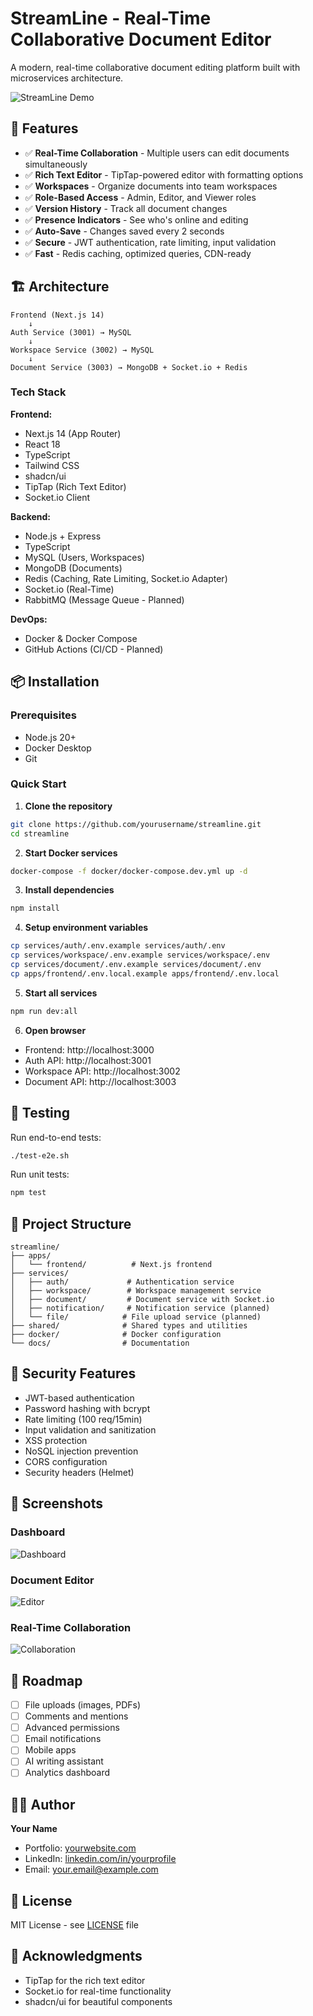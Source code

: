 # StreamLine - Real-Time Collaborative Document Editor

A modern, real-time collaborative document editing platform built with microservices architecture.

![StreamLine Demo](docs/demo.gif)

## 🚀 Features

- ✅ **Real-Time Collaboration** - Multiple users can edit documents simultaneously
- ✅ **Rich Text Editor** - TipTap-powered editor with formatting options
- ✅ **Workspaces** - Organize documents into team workspaces
- ✅ **Role-Based Access** - Admin, Editor, and Viewer roles
- ✅ **Version History** - Track all document changes
- ✅ **Presence Indicators** - See who's online and editing
- ✅ **Auto-Save** - Changes saved every 2 seconds
- ✅ **Secure** - JWT authentication, rate limiting, input validation
- ✅ **Fast** - Redis caching, optimized queries, CDN-ready

## 🏗️ Architecture
```
Frontend (Next.js 14)
    ↓
Auth Service (3001) → MySQL
    ↓
Workspace Service (3002) → MySQL
    ↓
Document Service (3003) → MongoDB + Socket.io + Redis
```

### Tech Stack

**Frontend:**
- Next.js 14 (App Router)
- React 18
- TypeScript
- Tailwind CSS
- shadcn/ui
- TipTap (Rich Text Editor)
- Socket.io Client

**Backend:**
- Node.js + Express
- TypeScript
- MySQL (Users, Workspaces)
- MongoDB (Documents)
- Redis (Caching, Rate Limiting, Socket.io Adapter)
- Socket.io (Real-Time)
- RabbitMQ (Message Queue - Planned)

**DevOps:**
- Docker & Docker Compose
- GitHub Actions (CI/CD - Planned)

## 📦 Installation

### Prerequisites

- Node.js 20+
- Docker Desktop
- Git

### Quick Start

1. **Clone the repository**
```bash
git clone https://github.com/yourusername/streamline.git
cd streamline
```

2. **Start Docker services**
```bash
docker-compose -f docker/docker-compose.dev.yml up -d
```

3. **Install dependencies**
```bash
npm install
```

4. **Setup environment variables**
```bash
cp services/auth/.env.example services/auth/.env
cp services/workspace/.env.example services/workspace/.env
cp services/document/.env.example services/document/.env
cp apps/frontend/.env.local.example apps/frontend/.env.local
```

5. **Start all services**
```bash
npm run dev:all
```

6. **Open browser**
- Frontend: http://localhost:3000
- Auth API: http://localhost:3001
- Workspace API: http://localhost:3002
- Document API: http://localhost:3003

## 🧪 Testing

Run end-to-end tests:
```bash
./test-e2e.sh
```

Run unit tests:
```bash
npm test
```

## 📁 Project Structure
```
streamline/
├── apps/
│   └── frontend/          # Next.js frontend
├── services/
│   ├── auth/             # Authentication service
│   ├── workspace/        # Workspace management service
│   ├── document/         # Document service with Socket.io
│   ├── notification/     # Notification service (planned)
│   └── file/            # File upload service (planned)
├── shared/              # Shared types and utilities
├── docker/              # Docker configuration
└── docs/                # Documentation
```

## 🔐 Security Features

- JWT-based authentication
- Password hashing with bcrypt
- Rate limiting (100 req/15min)
- Input validation and sanitization
- XSS protection
- NoSQL injection prevention
- CORS configuration
- Security headers (Helmet)

## 🎨 Screenshots

### Dashboard
![Dashboard](docs/screenshots/dashboard.png)

### Document Editor
![Editor](docs/screenshots/editor.png)

### Real-Time Collaboration
![Collaboration](docs/screenshots/collaboration.png)

## 🚧 Roadmap

- [ ] File uploads (images, PDFs)
- [ ] Comments and mentions
- [ ] Advanced permissions
- [ ] Email notifications
- [ ] Mobile apps
- [ ] AI writing assistant
- [ ] Analytics dashboard

## 👨‍💻 Author

**Your Name**
- Portfolio: [yourwebsite.com](https://yourwebsite.com)
- LinkedIn: [linkedin.com/in/yourprofile](https://linkedin.com/in/yourprofile)
- Email: your.email@example.com

## 📄 License

MIT License - see [LICENSE](LICENSE) file

## 🙏 Acknowledgments

- TipTap for the rich text editor
- Socket.io for real-time functionality
- shadcn/ui for beautiful components